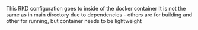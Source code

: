 This RKD configuration goes to inside of the docker container
It is not the same as in main directory due to dependencies - others are for building
and other for running, but container needs to be lightweight
